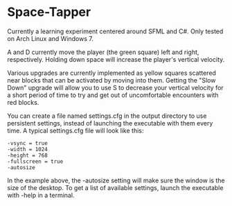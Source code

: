 Space-Tapper
============

Currently a learning experiment centered around SFML and C#. Only tested on Arch Linux and Windows 7.

A and D currently move the player (the green square) left and right, respectively.
Holding down space will increase the player's vertical velocity.

Various upgrades are currently implemented as yellow squares scattered near blocks that can be activated by moving into them. Getting the "Slow Down" upgrade will allow you to use S to decrease your vertical velocity for a short period of time to try and get out of uncomfortable encounters with red blocks.

You can create a file named settings.cfg in the output directory to use persistent settings, instead of launching the executable with them every time. A typical settings.cfg file will look like this:

```
-vsync = true
-width = 1024
-height = 768
-fullscreen = true
-autosize
```

In the example above, the -autosize setting will make sure the window is the size of the desktop.
To get a list of available settings, launch the executable with -help in a terminal.
